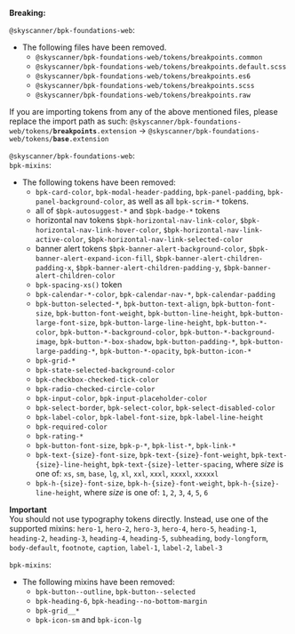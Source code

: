 **Breaking:**

`@skyscanner/bpk-foundations-web`: </br>
- The following files have been removed.
    - `@skyscanner/bpk-foundations-web/tokens/breakpoints.common`
    - `@skyscanner/bpk-foundations-web/tokens/breakpoints.default.scss`
    - `@skyscanner/bpk-foundations-web/tokens/breakpoints.es6`
    - `@skyscanner/bpk-foundations-web/tokens/breakpoints.scss`
    - `@skyscanner/bpk-foundations-web/tokens/breakpoints.raw`
    
If you are importing tokens from any of the above mentioned files, please replace the import path as such:
`@skyscanner/bpk-foundations-web/tokens/`**`breakpoints`**`.extension` -> `@skyscanner/bpk-foundations-web/tokens/`**`base`**`.extension`

`@skyscanner/bpk-foundations-web`: </br>
`bpk-mixins`: </br>
- The following tokens have been removed:
    - `bpk-card-color`, `bpk-modal-header-padding`, `bpk-panel-padding`, `bpk-panel-background-color`, as well as all `bpk-scrim-*` tokens.
    - all of `$bpk-autosuggest-*` and `$bpk-badge-*` tokens
    - horizontal nav tokens `$bpk-horizontal-nav-link-color`, `$bpk-horizontal-nav-link-hover-color`, `$bpk-horizontal-nav-link-active-color`, `$bpk-horizontal-nav-link-selected-color`
    - banner alert tokens `$bpk-banner-alert-background-color`, `$bpk-banner-alert-expand-icon-fill`, `$bpk-banner-alert-children-padding-x`, `$bpk-banner-alert-children-padding-y`, `$bpk-banner-alert-children-color`
    - `bpk-spacing-xs()` token
    - `bpk-calendar-*-color`, `bpk-calendar-nav-*`, `bpk-calendar-padding`
    - `bpk-button-selected-*`, `bpk-button-text-align`, `bpk-button-font-size`, `bpk-button-font-weight`, `bpk-button-line-height`, `bpk-button-large-font-size`, `bpk-button-large-line-height`, `bpk-button-*-color`, `bpk-button-*-background-color`, `bpk-button-*-background-image`, `bpk-button-*-box-shadow`, `bpk-button-padding-*`, `bpk-button-large-padding-*`, `bpk-button-*-opacity`, `bpk-button-icon-*`
    - `bpk-grid-*`
    - `bpk-state-selected-background-color`
    - `bpk-checkbox-checked-tick-color`
    - `bpk-radio-checked-circle-color`
    - `bpk-input-color`, `bpk-input-placeholder-color`
    - `bpk-select-border`, `bpk-select-color`, `bpk-select-disabled-color`
    - `bpk-label-color`, `bpk-label-font-size`, `bpk-label-line-height`
    - `bpk-required-color`
    - `bpk-rating-*`
    - `bpk-button-font-size`, `bpk-p-*`, `bpk-list-*`, `bpk-link-*`
    - `bpk-text-{size}-font-size`, `bpk-text-{size}-font-weight`, `bpk-text-{size}-line-height`, `bpk-text-{size}-letter-spacing`, where *size* is one of: `xs`, `sm`, `base`, `lg`, `xl`, `xxl`, `xxxl`, `xxxxl`, `xxxxxl`
    - `bpk-h-{size}-font-size`, `bpk-h-{size}-font-weight`, `bpk-h-{size}-line-height`, where *size* is one of: `1`, `2`, `3`, `4`, `5`, `6`
    
**Important** </br>
You should not use typography tokens directly. Instead, use one of the supported mixins: `hero-1`, `hero-2`, `hero-3`, `hero-4`, `hero-5`, `heading-1`, `heading-2`, `heading-3`, `heading-4`, `heading-5`, `subheading`, `body-longform`, `body-default`, `footnote`, `caption`, `label-1`, `label-2`, `label-3`

`bpk-mixins`: </br>
- The following mixins have been removed:
    - `bpk-button--outline`, `bpk-button--selected`
    - `bpk-heading-6`, `bpk-heading--no-bottom-margin`
    - `bpk-grid__*`
    - `bpk-icon-sm` and `bpk-icon-lg`

